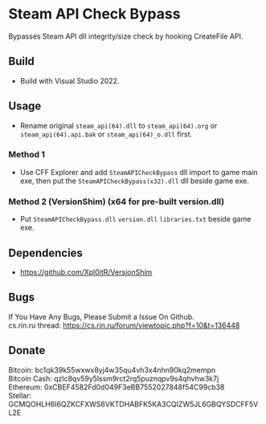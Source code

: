 # Steam API Check Bypass

Bypasses Steam API dll integrity/size check by hooking CreateFile API.

## Build

* Build with Visual Studio 2022.

## Usage

* Rename original `steam_api(64).dll` to `steam_api(64).org` or `steam_api(64).api.bak` or `steam_api(64)_o.dll` first.

### Method 1

* Use CFF Explorer and add `SteamAPICheckBypass` dll import to game main exe, then put the `SteamAPICheckBypass(x32).dll` dll beside game exe.

### Method 2 (VersionShim) (x64 for pre-built version.dll)

* Put `SteamAPICheckBypass.dll` `version.dll` `libraries.txt` beside game exe.

## Dependencies

* <https://github.com/Xpl0itR/VersionShim>

## Bugs

If You Have Any Bugs, Please Submit a Issue On Github.  
cs.rin.ru thread: <https://cs.rin.ru/forum/viewtopic.php?f=10&t=136448>

## Donate

Bitcoin: bc1qk39k55wxwx8yj4w35qu4vh3x4nhn90kq2mempn  
Bitcoin Cash: qzlc8qv59y5lssm9rct2rq5puznqpv9s4qhvhw3k7j  
Ethereum: 0xCBEF4582Fd0d049F3eBB7552027848f54C99cb38  
Stellar: GCMQOHLH6I6QZKCFXWS6VKTDHABFK5KA3CQIZW5JL6GBQYSDCFF5VL2E  
